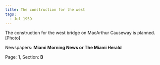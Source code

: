 ```yaml
---  
title: The construction for the west  
tags:  
  - Jul 1959  
---  
```

  
The construction for the west bridge on MacArthur Causeway is planned. [Photo]  
  
Newspapers: **Miami Morning News or The Miami Herald**  
  
Page: **1**, Section: **B** 

